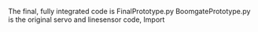 The final, fully integrated code is FinalPrototype.py
BoomgatePrototype.py is the original servo and linesensor code, Import
